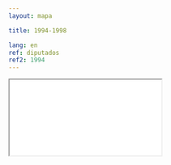 ```yaml
---
layout: mapa

title: 1994-1998

lang: en
ref: diputados
ref2: 1994
---
```


<div>
<iframe class="mapa-iframe" src="../../repo_mapas/output/legislaturas/1989-presente/1994-1998_Diputados.html"></iframe>
</div>
